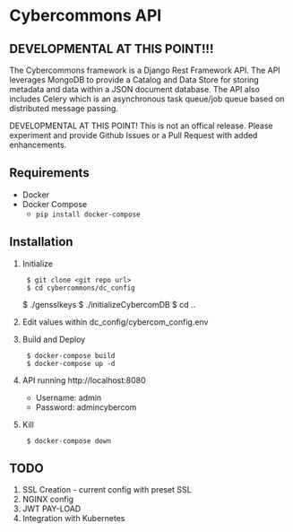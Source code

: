 Cybercommons API 
=======

## DEVELOPMENTAL AT THIS POINT!!!


The Cybercommons framework is a Django Rest Framework API. The API leverages MongoDB to provide a Catalog and Data Store for storing metadata and data within a JSON document database. The API also includes Celery which is an asynchronous task queue/job queue based on distributed message passing.

DEVELOPMENTAL AT THIS POINT! This is not an offical release. Please experiment and provide Github Issues or a  Pull Request with added enhancements. 


## Requirements

* Docker
* Docker Compose
    * `pip install docker-compose`

## Installation

1. Initialize

        $ git clone <git repo url>
        $ cd cybercommons/dc_config
	$ ./gensslkeys
        $ ./initializeCybercomDB
        $ cd ..

2. Edit values within dc_config/cybercom_config.env
3. Build and Deploy

        $ docker-compose build
        $ docker-compose up -d 

4. API running http://localhost:8080
    * Username: admin
    * Password: admincybercom

5. Kill

        $ docker-compose down

## TODO

1. SSL Creation - current config with preset SSL
2. NGINX config 
2. JWT PAY-LOAD
3. Integration with Kubernetes
